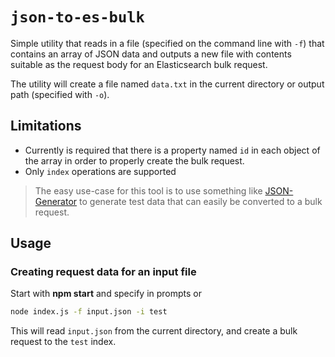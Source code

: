 # `json-to-es-bulk`

Simple utility that reads in a file (specified on the command line with `-f`) that
contains an array of JSON data and outputs a new file with contents suitable
as the request body for an Elasticsearch bulk request.

The utility will create a file named `data.txt` in the current directory or output
path (specified with `-o`).

## Limitations

- Currently is required that there is a property named `id` in each object
of the array in order to properly create the bulk request.
- Only `index` operations are supported

> The easy use-case for this tool is to use something like [JSON-Generator](http://www.json-generator.com/)
to generate test data that can easily be converted to a bulk request.

## Usage

### Creating request data for an input file

Start with **npm start** and specify in prompts or

```bash
node index.js -f input.json -i test
```

This will read `input.json` from the current directory, and create a bulk request to the `test` index.
